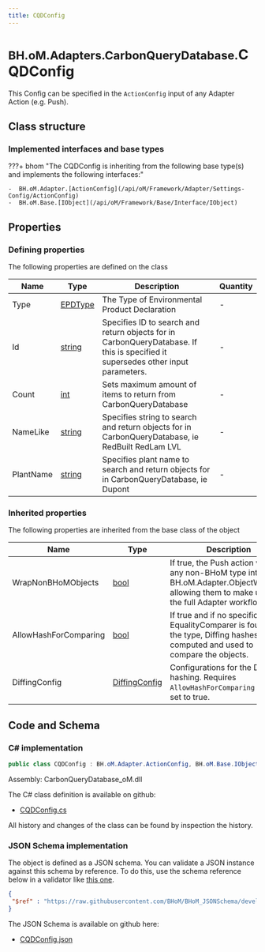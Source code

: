 ```yaml
---
title: CQDConfig
---
```


# <small>BH.oM.Adapters.CarbonQueryDatabase.</small>**CQDConfig**

This Config can be specified in the `ActionConfig` input of any Adapter Action (e.g. Push).

## Class structure

### Implemented interfaces and base types

???+ bhom "The CQDConfig is inheriting from the following base type(s) and implements the following interfaces:"

    -  BH.oM.Adapter.[ActionConfig](/api/oM/Framework/Adapter/Settings-Config/ActionConfig)
    -  BH.oM.Base.[IObject](/api/oM/Framework/Base/Interface/IObject)


## Properties



### Defining properties

The following properties are defined on the class

| Name             | Type             | Description      | Quantity         |
|------------------|------------------|------------------|------------------|
| Type | [EPDType](/api/oM/Analytical/LifeCycleAssessment/Enums/EPDType) | The Type of Environmental Product Declaration | - |
| Id | [string](https://learn.microsoft.com/en-us/dotnet/api/System.String?view=netstandard-2.0) | Specifies ID to search and return objects for in CarbonQueryDatabase. If this is specified it supersedes other input parameters. | - |
| Count | [int](https://learn.microsoft.com/en-us/dotnet/api/System.Int32?view=netstandard-2.0) | Sets maximum amount of items to return from CarbonQueryDatabase | - |
| NameLike | [string](https://learn.microsoft.com/en-us/dotnet/api/System.String?view=netstandard-2.0) | Specifies string to search and return objects for in CarbonQueryDatabase, ie RedBuilt RedLam LVL | - |
| PlantName | [string](https://learn.microsoft.com/en-us/dotnet/api/System.String?view=netstandard-2.0) | Specifies plant name to search and return objects for in CarbonQueryDatabase, ie Dupont | - |


### Inherited properties
The following properties are inherited from the base class of the object

| Name             | Type             | Description      | Quantity         |
|------------------|------------------|------------------|------------------|
| WrapNonBHoMObjects | [bool](https://learn.microsoft.com/en-us/dotnet/api/System.Boolean?view=netstandard-2.0) | If true, the Push action wraps any non-BHoM type into a BH.oM.Adapter.ObjectWrapper, allowing them to make use of the full Adapter workflow. | - |
| AllowHashForComparing | [bool](https://learn.microsoft.com/en-us/dotnet/api/System.Boolean?view=netstandard-2.0) | If true and if no specific EqualityComparer is found for the type, Diffing hashes are computed and used to compare the objects. | - |
| DiffingConfig | [DiffingConfig](/api/oM/Framework/Diffing/DiffingConfig) | Configurations for the Diffing hashing. Requires `AllowHashForComparing` to be set to true. | - |


## Code and Schema

### C# implementation

``` C# title="C#"
public class CQDConfig : BH.oM.Adapter.ActionConfig, BH.oM.Base.IObject
```

Assembly: CarbonQueryDatabase_oM.dll

The C# class definition is available on github:

- [CQDConfig.cs](https://github.com/BHoM/CarbonQueryDatabase_Toolkit/blob/develop/CarbonQueryDatabase_oM/Adapter\CQDConfig.cs)

All history and changes of the class can be found by inspection the history.
### JSON Schema implementation

The object is defined as a JSON schema. You can validate a JSON instance against this schema by reference. To do this, use the schema reference below in a validator like [this one](https://www.jsonschemavalidator.net/).

``` json title="JSON Schema"
{
 "$ref" : "https://raw.githubusercontent.com/BHoM/BHoM_JSONSchema/develop/CarbonQueryDatabase_oM/CQDConfig.json"
}
```

The JSON Schema is available on github here:

- [CQDConfig.json](https://github.com/BHoM/BHoM_JSONSchema/blob/develop/CarbonQueryDatabase_oM/CQDConfig.json)
